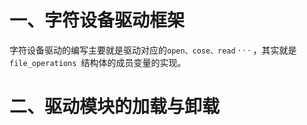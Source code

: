 # 一、字符设备驱动框架
字符设备驱动的编写主要就是驱动对应的`open、cose、read` · · · ，其实就是`file_operations `结构体的成员变量的实现。

# 二、驱动模块的加载与卸载
<!--stackedit_data:
eyJoaXN0b3J5IjpbLTExMTkwMzA0NjNdfQ==
-->